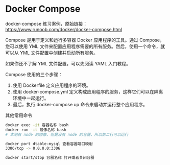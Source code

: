 # Docker Compose

docker-compose 练习案例，原始链接：https://www.runoob.com/docker/docker-compose.html

Compose 是用于定义和运行多容器 Docker 应用程序的工具。通过 Compose，您可以使用 YML 文件来配置应用程序需要的所有服务。然后，使用一个命令，就可以从 YML 文件配置中创建并启动所有服务。

如果你还不了解 YML 文件配置，可以先阅读 YAML 入门教程。

Compose 使用的三个步骤：

1. 使用 Dockerfile 定义应用程序的环境。
2. 使用 docker-compose.yml 定义构成应用程序的服务，这样它们可以在隔离环境中一起运行。
3. 最后，执行 docker-compose up 命令来启动并运行整个应用程序。

其他常用命令

```bash
docker exec -it 容器名称 bash
docker run -it 镜像名称 bash
# 本地有 node 的镜像，但是没有 node 的容器，所以第二行可以运行

docker port dtable-mysql 查看容器端口映射
3306/tcp -> 0.0.0.0:3306

docker start/stop 容器名称 打开或者关闭容器
```
